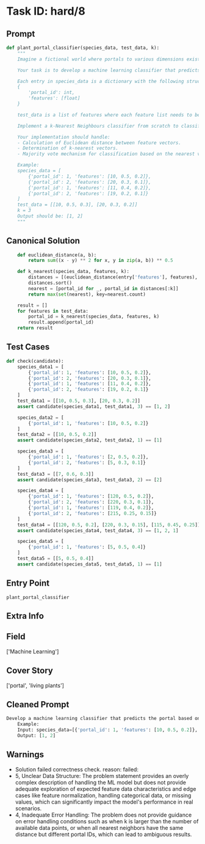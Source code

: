 # Task ID: hard/8

## Prompt

```python
def plant_portal_classifier(species_data, test_data, k):
    """
    Imagine a fictional world where portals to various dimensions exist, which have distinct characteristics based on the flora (plants) in them. Each portal can be identified based on the plant species it contains. 

    Your task is to develop a machine learning classifier that predicts the portal based on characteristics of plants observed. For instance, a particular portal might have taller plants, another might have plants with wider leaves, etc.

    Each entry in species_data is a dictionary with the following structure:
    {
        'portal_id': int,
        'features': [float]
    }

    test_data is a list of features where each feature list needs to be classified into one of the portal ids. The value of k determines the number of nearest neighbors to consider for classification.

    Implement a k-Nearest Neighbours classifier from scratch to classify test data based on the provided training data (species_data).

    Your implementation should handle:
    - Calculation of Euclidean distance between feature vectors.
    - Determination of k-nearest vectors.
    - Majority vote mechanism for classification based on the nearest vectors' portal ids.

    Example:
    species_data = [
        {'portal_id': 1, 'features': [10, 0.5, 0.2]},
        {'portal_id': 2, 'features': [20, 0.3, 0.1]},
        {'portal_id': 1, 'features': [11, 0.4, 0.2]},
        {'portal_id': 2, 'features': [19, 0.2, 0.1]}
    ]
    test_data = [[10, 0.5, 0.3], [20, 0.3, 0.2]]
    k = 3
    Output should be: [1, 2]
    """

```

## Canonical Solution

```python
    def euclidean_distance(a, b):
        return sum((x - y) ** 2 for x, y in zip(a, b)) ** 0.5

    def k_nearest(species_data, features, k):
        distances = [(euclidean_distance(entry['features'], features), entry['portal_id']) for entry in species_data]
        distances.sort()
        nearest = [portal_id for _, portal_id in distances[:k]]
        return max(set(nearest), key=nearest.count)

    result = []
    for features in test_data:
        portal_id = k_nearest(species_data, features, k)
        result.append(portal_id)
    return result
```

## Test Cases

```python
def check(candidate):
    species_data1 = [
        {'portal_id': 1, 'features': [10, 0.5, 0.2]},
        {'portal_id': 2, 'features': [20, 0.3, 0.1]},
        {'portal_id': 1, 'features': [11, 0.4, 0.2]},
        {'portal_id': 2, 'features': [19, 0.2, 0.1]}
    ]
    test_data1 = [[10, 0.5, 0.3], [20, 0.3, 0.2]]
    assert candidate(species_data1, test_data1, 3) == [1, 2]

    species_data2 = [
        {'portal_id': 1, 'features': [10, 0.5, 0.2]}
    ]
    test_data2 = [[10, 0.5, 0.2]]
    assert candidate(species_data2, test_data2, 1) == [1]

    species_data3 = [
        {'portal_id': 1, 'features': [2, 0.5, 0.2]},
        {'portal_id': 2, 'features': [5, 0.3, 0.1]}
    ]
    test_data3 = [[7, 0.6, 0.3]]
    assert candidate(species_data3, test_data3, 2) == [2]

    species_data4 = [
        {'portal_id': 1, 'features': [120, 0.5, 0.2]},
        {'portal_id': 2, 'features': [220, 0.3, 0.1]},
        {'portal_id': 1, 'features': [119, 0.4, 0.2]},
        {'portal_id': 2, 'features': [215, 0.25, 0.15]}
    ]
    test_data4 = [[120, 0.5, 0.2], [220, 0.3, 0.15], [115, 0.45, 0.25]]
    assert candidate(species_data4, test_data4, 3) == [1, 2, 1]

    species_data5 = [
        {'portal_id': 1, 'features': [5, 0.5, 0.4]}
    ]
    test_data5 = [[5, 0.5, 0.4]]
    assert candidate(species_data5, test_data5, 1) == [1]
```

## Entry Point

`plant_portal_classifier`

## Extra Info

## Field

['Machine Learning']

## Cover Story

['portal', 'living plants']

## Cleaned Prompt

```python
Develop a machine learning classifier that predicts the portal based on characteristics of plants. Implement a k-Nearest Neighbours classifier to classify test data. Handle Euclidean distance calculation, determination of k-nearest vectors, and majority vote for classification.
    Example:
    Input: species_data=[{'portal_id': 1, 'features': [10, 0.5, 0.2]}, {'portal_id': 2, 'features': [20, 0.3, 0.1]}], test_data=[[10, 0.5, 0.3], [20, 0.3, 0.2]], k=3
    Output: [1, 2]
```

## Warnings

- Solution failed correctness check. reason: failed: 
- 5, Unclear Data Structure: The problem statement provides an overly complex description of handling the ML model but does not provide adequate exploration of expected feature data characteristics and edge cases like feature normalization, handling categorical data, or missing values, which can significantly impact the model's performance in real scenarios.
- 4, Inadequate Error Handling: The problem does not provide guidance on error handling conditions such as when k is larger than the number of available data points, or when all nearest neighbors have the same distance but different portal IDs, which can lead to ambiguous results.

